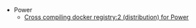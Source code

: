 * Power
  * [Cross compiling docker registry:2 (distribution) for Power](https://github.com/NCAR/docker.ppc64le.registry)

